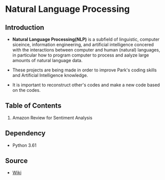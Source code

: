 Natural Language Processing
=============

Introduction
------------------
* **Natural Language Processing(NLP)** is a subfield of linguistic, computer siceince, information engineering, and artificial intelligence concered with the interactions between computer and human (natural) languages, in particular how to program computer to process and aalyze large amounts of natural language data. 


* These projects are being made in order to improve Park's coding skills and Artificial Intelligence knowledge. 

* It is important to reconstruct other's codes and make a new code based on the codes. 



Table of Contents
------------------
1. Amazon Review for Sentiment Analysis 




Dependency
------------------
* Python 3.61


Source
------------------
* [Wiki](https://en.wikipedia.org/wiki/Natural_language_processing "Wiki")

